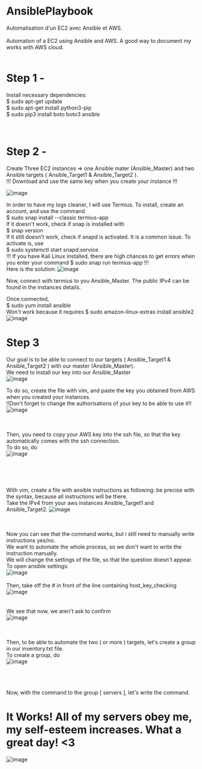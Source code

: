 # AnsiblePlaybook

Automatisation d'un EC2 avec Ansible et AWS.<br><br>
Automation of a EC2 using Ansible and AWS. A good way to document my works with AWS cloud.<br><br>

# Step 1 - 
Install necessary dependencies: <br>
$ sudo apt-get update <br>
$ sudo apt-get install python3-pip     <br>
$ sudo pip3 install boto boto3 ansible<br> <br><br>
# Step  2 -
Create Three EC2 instances => one Ansible mater (Ansible_Master) and two Ansible targets ( Ansible_Target1 & Ansible_Target2 ). <br>
!!! Download and use the same key when you create your instance !!!


![image](https://user-images.githubusercontent.com/103506746/188097036-e0bd4bea-6a27-4012-9d0b-fe2f33fa7d50.png)


In order to have my logs cleaner, I will use Termius. To install, create an account, and use the command <br>
$ sudo snap install --classic termius-app <br>
If it doesn't work, check if snap is installed with<br>
$ snap version <br>
If it still doesn't work, check if snapd is activated. It is a common issue. To activate is, use <br>
$ sudo systemctl start snapd.service <br>
!!! If you have Kali Linux installed, there are high chances to get errors when you enter your command $ sudo snap run termius-app !!!<br>
Here is the solution:
![image](https://user-images.githubusercontent.com/103506746/188558460-8f43ba27-c331-460c-b2bb-58d6d16cfaa3.png)





Now, connect with termius to you Ansible_Master. The public IPv4 can be found in the instances details.<br>

Once connected, <br>
$ sudo yum install ansible <br>
Won't work because it requires 
$ sudo amazon-linux-extras install ansible2 <br>
![image](https://user-images.githubusercontent.com/103506746/188098281-aca28540-cc4e-4b86-b9a6-f8516a195976.png)


# Step 3

Our goal is to be able to connect to our targets ( Ansible_Target1 & Ansible_Target2 ) with our master (Ansible_Master).<br>
We need to install our key into our Ansible_Master <br>
![image](https://user-images.githubusercontent.com/103506746/188104875-d7b1e026-1ae1-49b3-9407-d36c3e79b3c2.png)

To do so, create the file with vim, and paste the key you obtained from AWS when you created your instances.<br>
!!Don't forget to change the authorisations of your key to be able to use it!!
![image](https://user-images.githubusercontent.com/103506746/188104314-6cdc13f8-c864-45af-87b3-df35c246e91e.png)<br><br><br>

Then, you need to copy your AWS key into the ssh file, so that the key automatically comes with the ssh connection.<br>
To do so, do<br>
![image](https://user-images.githubusercontent.com/103506746/188570576-85d05179-6ef5-4956-b0ff-a7709059f706.png)

<br><br><br>

With vim, create a file with ansible instructions as following: be precise with the syntax, because all instructions will be there.<br>
Take the IPv4 from your aws instances Ansible_Target1 and Ansible_Target2.
![image](https://user-images.githubusercontent.com/103506746/188566528-7d19346b-550d-4b68-8a7b-ba1cfda29984.png)<br><br><br>

Now you can see that the command works, but i still need to manually write instructions yes/no. <br>
We want to automate the whole process, so we don't want to write the instruction manually. <br>
We will change the settings of the file, so that the question doesn't appear.<br>
To open ansible settings:<br>
![image](https://user-images.githubusercontent.com/103506746/188571330-92aca4db-72c5-44ea-beee-9b727cc4ffb6.png)<br><br>
Then, take off the # in front of the line containing host_key_checking
![image](https://user-images.githubusercontent.com/103506746/188566993-39de226e-c090-4b42-9038-ab0c16387697.png)
<br><br><br>
We see that now, we aren't ask to confirm<br>
![image](https://user-images.githubusercontent.com/103506746/188571929-c7403da0-03c8-4057-ba9f-964b05af7dbf.png)<br><br><br>

Then, to be able to automate the two ( or more ) targets, let's create a group in our inventory.txt file. <br>
To create a group, do <br>
![image](https://user-images.githubusercontent.com/103506746/188567709-45b34961-3b02-4144-8b5f-967c5d37f73a.png)

<br><br><br>
Now, with the command to the group [ servers ], let's write the command.

# It Works! All of my servers obey me, my self-esteem increases.  What a great day! <3
![image](https://user-images.githubusercontent.com/103506746/188567620-97a8fcfe-ec57-4b54-9567-bbec6e982301.png)

